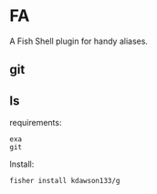 # FA
A Fish Shell plugin for handy aliases.

## git

## ls


requirements:
```
exa
git
```

Install:
```
fisher install kdawson133/g
```

